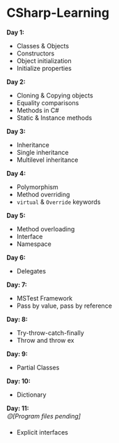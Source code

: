 # CSharp-Learning


**Day 1:** 
- Classes & Objects
- Constructors
- Object initialization
- Initialize properties

**Day 2:**
- Cloning & Copying objects
- Equality comparisons
- Methods in C#
- Static & Instance methods
 
 **Day 3:**
- Inheritance
- Single inheritance
- Multilevel inheritance

**Day 4:**
- Polymorphism
- Method overriding
- `virtual` & `Override` keywords

**Day 5:**
- Method overloading
- Interface
- Namespace

**Day 6:**  
- Delegates

**Day: 7:**  
- MSTest Framework   
- Pass by value, pass by reference 

**Day: 8:**  
- Try-throw-catch-finally
- Throw and throw ex 

**Day: 9:**  
- Partial Classes

**Day: 10:**  
- Dictionary

**Day: 11:**   
*🟡[Program files pending]*
- Explicit interfaces
